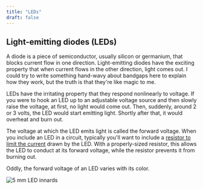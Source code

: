 ```yaml
---
title: "LEDs"
draft: false
---
```


## Light-emitting diodes (LEDs)

A diode is a piece of semiconductor, usually silicon or germanium, that blocks current flow in one direction. Light-emitting diodes have the exciting property that when current flows in the other direction, light comes out. I could try to write something hand-wavy about bandgaps here to explain how they work, but the truth is that they're like magic to me.

LEDs have the irritating property that they respond nonlinearly to voltage. If you were to hook an LED up to an adjustable voltage source and then slowly raise the voltage, at first, no light would come out. Then, suddenly, around 2 or 3 volts, the LED would start emitting light. Shortly after that, it would overheat and burn out.

The voltage at which the LED emits light is called the forward voltage. When you include an LED in a circuit, typically you'll want to include a [resistor to limit the current](/notes/resistors/#typical-application-current-limiter) drawn by the LED. With a properly-sized resistor, this allows the LED to conduct at its forward voltage, while the resistor prevents it from burning out.

Oddly, the forward voltage of an LED varies with its color.

![5 mm LED innards](/img/led-5mm-green.svg)
